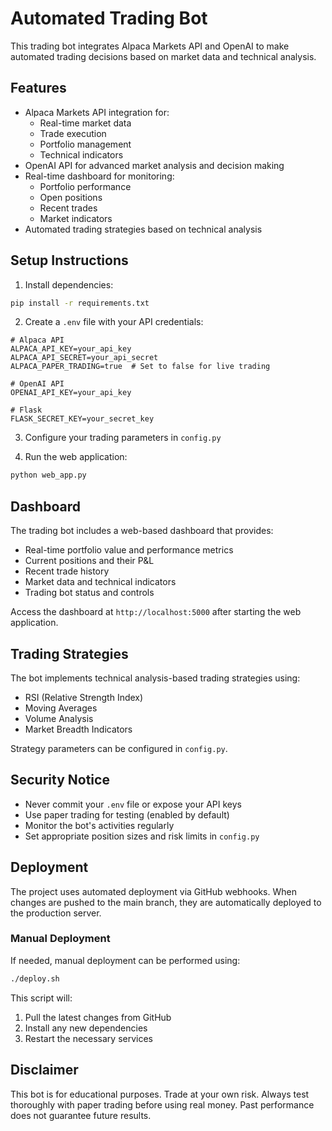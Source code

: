 # Automated Trading Bot

This trading bot integrates Alpaca Markets API and OpenAI to make automated trading decisions based on market data and technical analysis.

## Features
- Alpaca Markets API integration for:
  - Real-time market data
  - Trade execution
  - Portfolio management
  - Technical indicators
- OpenAI API for advanced market analysis and decision making
- Real-time dashboard for monitoring:
  - Portfolio performance
  - Open positions
  - Recent trades
  - Market indicators
- Automated trading strategies based on technical analysis

## Setup Instructions

1. Install dependencies:
```bash
pip install -r requirements.txt
```

2. Create a `.env` file with your API credentials:
```
# Alpaca API
ALPACA_API_KEY=your_api_key
ALPACA_API_SECRET=your_api_secret
ALPACA_PAPER_TRADING=true  # Set to false for live trading

# OpenAI API
OPENAI_API_KEY=your_api_key

# Flask
FLASK_SECRET_KEY=your_secret_key
```

3. Configure your trading parameters in `config.py`

4. Run the web application:
```bash
python web_app.py
```

## Dashboard
The trading bot includes a web-based dashboard that provides:
- Real-time portfolio value and performance metrics
- Current positions and their P&L
- Recent trade history
- Market data and technical indicators
- Trading bot status and controls

Access the dashboard at `http://localhost:5000` after starting the web application.

## Trading Strategies
The bot implements technical analysis-based trading strategies using:
- RSI (Relative Strength Index)
- Moving Averages
- Volume Analysis
- Market Breadth Indicators

Strategy parameters can be configured in `config.py`.

## Security Notice
- Never commit your `.env` file or expose your API keys
- Use paper trading for testing (enabled by default)
- Monitor the bot's activities regularly
- Set appropriate position sizes and risk limits in `config.py`

## Deployment
The project uses automated deployment via GitHub webhooks. When changes are pushed to the main branch, they are automatically deployed to the production server.

### Manual Deployment
If needed, manual deployment can be performed using:
```bash
./deploy.sh
```

This script will:
1. Pull the latest changes from GitHub
2. Install any new dependencies
3. Restart the necessary services

## Disclaimer
This bot is for educational purposes. Trade at your own risk. Always test thoroughly with paper trading before using real money. Past performance does not guarantee future results.
